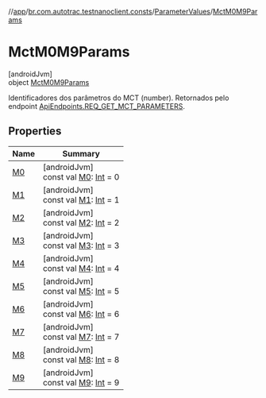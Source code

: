 //[app](../../../../index.md)/[br.com.autotrac.testnanoclient.consts](../../index.md)/[ParameterValues](../index.md)/[MctM0M9Params](index.md)

# MctM0M9Params

[androidJvm]\
object [MctM0M9Params](index.md)

Identificadores dos parâmetros do MCT (number). Retornados pelo endpoint [ApiEndpoints.REQ_GET_MCT_PARAMETERS](../../-api-endpoints/-r-e-q_-g-e-t_-m-c-t_-p-a-r-a-m-e-t-e-r-s.md).

## Properties

| Name | Summary |
|---|---|
| [M0](-m0.md) | [androidJvm]<br>const val [M0](-m0.md): [Int](https://kotlinlang.org/api/latest/jvm/stdlib/kotlin/-int/index.html) = 0 |
| [M1](-m1.md) | [androidJvm]<br>const val [M1](-m1.md): [Int](https://kotlinlang.org/api/latest/jvm/stdlib/kotlin/-int/index.html) = 1 |
| [M2](-m2.md) | [androidJvm]<br>const val [M2](-m2.md): [Int](https://kotlinlang.org/api/latest/jvm/stdlib/kotlin/-int/index.html) = 2 |
| [M3](-m3.md) | [androidJvm]<br>const val [M3](-m3.md): [Int](https://kotlinlang.org/api/latest/jvm/stdlib/kotlin/-int/index.html) = 3 |
| [M4](-m4.md) | [androidJvm]<br>const val [M4](-m4.md): [Int](https://kotlinlang.org/api/latest/jvm/stdlib/kotlin/-int/index.html) = 4 |
| [M5](-m5.md) | [androidJvm]<br>const val [M5](-m5.md): [Int](https://kotlinlang.org/api/latest/jvm/stdlib/kotlin/-int/index.html) = 5 |
| [M6](-m6.md) | [androidJvm]<br>const val [M6](-m6.md): [Int](https://kotlinlang.org/api/latest/jvm/stdlib/kotlin/-int/index.html) = 6 |
| [M7](-m7.md) | [androidJvm]<br>const val [M7](-m7.md): [Int](https://kotlinlang.org/api/latest/jvm/stdlib/kotlin/-int/index.html) = 7 |
| [M8](-m8.md) | [androidJvm]<br>const val [M8](-m8.md): [Int](https://kotlinlang.org/api/latest/jvm/stdlib/kotlin/-int/index.html) = 8 |
| [M9](-m9.md) | [androidJvm]<br>const val [M9](-m9.md): [Int](https://kotlinlang.org/api/latest/jvm/stdlib/kotlin/-int/index.html) = 9 |
